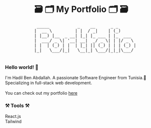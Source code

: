 <h1 align="center">🗃 🗂 My Portfolio 🗂 🗃</h1> 
<div align="center">
  <pre>
    _____           _    __      _ _       
   |  __ \         | |  / _|    | (_)      
   | |__) |__  _ __| |_| |_ ___ | |_  ___  
   |  ___/ _ \| '__| __|  _/ _ \| | |/ _ \ 
   | |  | (_) | |  | |_| || (_) | | | (_) |
   |_|   \___/|_|   \__|_| \___/|_|_|\___/ 
  </pre>
</div>
<h3>Hello world! 👋</h3>
<div>I'm Hadil Ben Abdallah. A passionate Software Engineer from Tunisia.📍 Specializing in full-stack web development.</div>
<br>
<div>You can check out my portfolio <a href="https://hadilbenabdallah.netlify.app/">here<a/></div>

<h3>⚒ Tools ⚒</h3>
<div>React.js</div>
<div>Tailwind</div>
